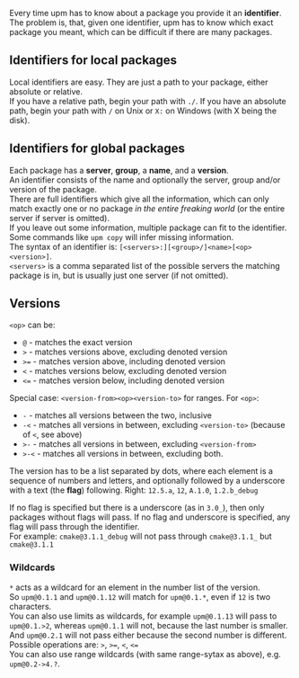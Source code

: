 Every time upm has to know about a package you provide it an **identifier**. The problem is, that, given one identifier, upm has to know which exact package you meant, which can be difficult if there are many packages.

## Identifiers for local packages
Local identifiers are easy. They are just a path to your package, either absolute or relative.  
If you have a relative path, begin your path with `./`.
If you have an absolute path, begin your path with `/` on Unix or `X:` on Windows (with X being the disk).

## Identifiers for global packages
Each package has a **server**, **group**, a **name**, and a **version**.  
An identifier consists of the name and optionally the server, group and/or version of the package.  
There are full identifiers which give all the information, which can only match exactly one or no package *in the entire freaking world* (or the entire server if server is omitted).  
If you leave out some information, multiple package can fit to the identifier. Some commands like `upm copy` will infer missing information.  
The syntax of an identifier is: `[<servers>:][<group>/]<name>[<op><version>]`.  
`<servers>` is a comma separated list of the possible servers the matching package is in, but is usually just one server (if not omitted).

## Versions
`<op>` can be:  
 * `@` - matches the exact version
 * `>` - matches versions above, excluding denoted version
 * `>=` - matches version above, including denoted version
 * `<` - matches versions below, excluding denoted version
 * `<=` - matches version below, including denoted version  

Special case: `<version-from><op><version-to>` for ranges.
For `<op>`:
 * `-` - matches all versions between the two, inclusive
 * `-<` - matches all versions in between, excluding `<version-to>` (because of `<`, see above)
 * `>-` - matches all versions in between, excluding `<version-from>`
 * `>-<` - matches all versions in between, excluding both.

The version has to be a list separated by dots, where each element is a sequence of numbers and letters, and optionally followed by a underscore with a text (the **flag**) following.
Right: `12.5.a`, `12`, `A.1.0`, `1.2.b_debug`  
 
If no flag is specified but there is a underscore (as in `3.0_`), then only packages without flags will pass.
If no flag and underscore is specified, any flag will pass through the identifier.  
For example: `cmake@3.1.1_debug` will not pass through `cmake@3.1.1_` but `cmake@3.1.1`


### Wildcards

`*` acts as a wildcard for an element in the number list of the version.  
So `upm@0.1.1` and `upm@0.1.12` will match for `upm@0.1.*`, even if `12` is two characters.  
You can also use limits as wildcards, for example `upm@0.1.13` will pass to `upm@0.1.>2`, whereas `upm@0.1.1` will not, because the last number is smaller. And `upm@0.2.1` will not pass either because the second number is different.  
Possible operations are: `>`, `>=`, `<`, `<=`  
You can also use range wildcards (with same range-sytax as above), e.g. `upm@0.2->4.?`.


